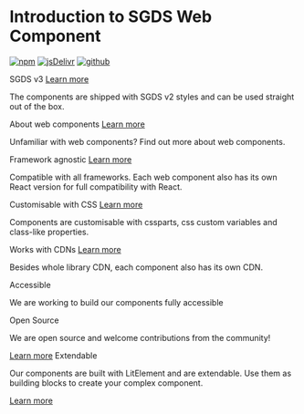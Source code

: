 # Introduction to SGDS Web Component

[![npm](https://img.shields.io/npm/dw/@govtechsg/sgds-web-component?label=npm&style=flat-square)](https://www.npmjs.com/package/@govtechsg/sgds-web-component)
[![jsDelivr](https://data.jsdelivr.com/v1/package/npm/@govtechsg/sgds-web-component/badge)](https://www.jsdelivr.com/package/npm/@govtechsg/sgds-web-component)
[![github](https://img.shields.io/badge/GitHub-Code-232323.svg?style=flat-square&logo=github&logoColor=white)](https://github.com/GovTechSG/sgds-web-component)

<div class="home-card-container mt-5">
    <sgds-card class="col intro">
        <span slot="card-title">SGDS v3 <i class="bi bi-filetype-scss"></i></span>
        <a slot="card-link" href="https://designsystem.tech.gov.sg/" target="_blank">Learn more</a>
        <p slot="card-text">The components are shipped with SGDS v2 styles and can be used straight out of the box.</p>
    </sgds-card>
     <sgds-card class="col intro">
        <span slot="card-title">About web components <i class="bi bi-puzzle"></i></span>
        <a slot="card-link" href="https://custom-elements-everywhere.com/" target="_blank">Learn more</a>
        <p slot="card-text">Unfamiliar with web components? Find out more about web components.</p>
    </sgds-card>
     <sgds-card class="col intro">
        <span slot="card-title">Framework agnostic <i class="bi bi-puzzle"></i></span>
        <a slot="card-link" href="https://custom-elements-everywhere.com/" target="_blank">Learn more</a>
        <p slot="card-text">Compatible with all frameworks. Each web component also has its own React version for full compatibility with React.</p>
    </sgds-card>
     <sgds-card stretchedLink class="col intro">
        <span slot="card-title">Customisable with CSS <i class="bi bi-filetype-css"></i></span>
        <a slot="card-link" href="/story/getting-started-usage-stylings--page" target="_self">Learn more</a>
        <p slot="card-text">Components are customisable with cssparts, css custom variables and class-like properties.</p>
    </sgds-card>
     <sgds-card class="col intro">
        <span slot="card-title">Works with CDNs <i class="bi bi-truck"></i></span>
        <a slot="card-link" href="/story/getting-started-installation--page" target="_self">Learn more</a>
        <p slot="card-text">Besides whole library CDN, each component also has its own CDN.</p>
    </sgds-card>
<sgds-card class="col intro">
        <span slot="card-title">Accessible <i class="bi bi-person-wheelchair"></i></span>
        <p slot="card-text">We are working to build our components fully accessible</p>
    </sgds-card>
<sgds-card class="col intro">
        <span slot="card-title">Open Source <i class="bi bi-github"></i></span>
        <p slot="card-text">We are open source and welcome contributions from the community!</p>
        <a slot="card-link" href="https://github.com/GovTechSG/sgds-web-component" target="_blank">Learn more</a>
    </sgds-card>
<sgds-card class="col intro">
        <span slot="card-title">Extendable <i class="bi bi-bricks"></i></span>
        <p slot="card-text">Our components are built with LitElement and are extendable. Use them as building blocks to create your complex component. </p>
        <a slot="card-link" href="/story/getting-started-usage-extending-the-library--page" target="_self">Learn more</a>
    </sgds-card>
</div>
